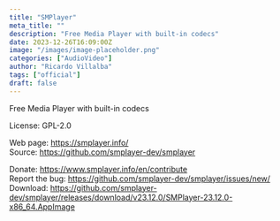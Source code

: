 ```yaml
---
title: "SMPlayer"
meta_title: ""
description: "Free Media Player with built-in codecs"
date: 2023-12-26T16:09:00Z
image: "/images/image-placeholder.png"
categories: ["AudioVideo"]
author: "Ricardo Villalba"
tags: ["official"]
draft: false
---
```


Free Media Player with built-in codecs

License:  GPL-2.0

Web page: https://smplayer.info/  
Source: https://github.com/smplayer-dev/smplayer

Donate: https://www.smplayer.info/en/contribute  
Report the bug: https://github.com/smplayer-dev/smplayer/issues/new/  
Download: https://github.com/smplayer-dev/smplayer/releases/download/v23.12.0/SMPlayer-23.12.0-x86_64.AppImage
